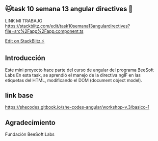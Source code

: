 ## 🐱task 10 semana 13 angular directives 🐶

LINK MI TRABAJO https://stackblitz.com/edit/task10semana13angulardirectives?file=src%2Fapp%2Fapp.component.ts

[Edit on StackBlitz ⚡️](https://stackblitz.com/edit/task10semana13angulardirectives)

## Introducción
Este mini proyecto hace parte del curso de angular del programa BeeSoft Labs
En esta task, se aprendió el manejo de la directiva ngIF en las 
etiquetas del HTML, modificando el DOM (document object model).

## link base
https://shecodes.gitbook.io/she-codes-angular/workshop-v.3/basico-1

## Agradecimiento

Fundación BeeSoft Labs



